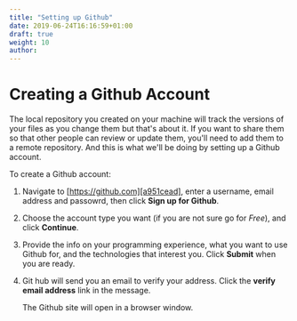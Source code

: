 ```yaml
---
title: "Setting up Github"
date: 2019-06-24T16:16:59+01:00
draft: true
weight: 10
author:
---
```


# Creating a Github Account

The local repository you created on your machine will track the versions of your files as you change them but that's about it. If you want to share them so that other people can review or update them, you'll need to add them to a remote repository. And this is what we'll be doing by setting up a Github account.

To create a Github account:

1. Navigate to [https://github.com][a951cead], enter a username, email address and passowrd, then click **Sign up for Github**.
2. Choose the account type you want (if you are not sure go for _Free_), and click **Continue**.
3. Provide the info on your programming experience, what you want to use Github for, and the technologies that interest you. Click **Submit** when you are ready.
4. Git hub will send you an email to verify your address. Click the **verify email address** link in the message.

   The Github site will open in a browser window.

  [a951cead]: https://github.com "github.com"
